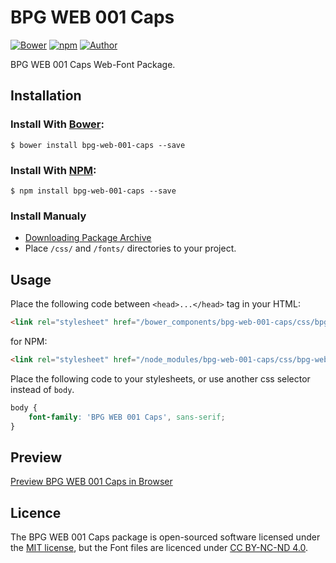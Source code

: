 # BPG WEB 001 Caps

[![Bower](https://img.shields.io/bower/v/bpg-web-001-caps.svg)](http://bower.io/search/?q=bpg-web-001-caps)
[![npm](https://img.shields.io/npm/v/bpg-web-001-caps.svg)](https://www.npmjs.com/package/bpg-web-001-caps)
[![Author](https://img.shields.io/badge/Font_Author-Besarion_Gugushvili-blue.svg)](https://github.com/web-fonts/bpg-web-001-caps)

BPG WEB 001 Caps Web-Font Package.

## Installation

### Install With [Bower](http://bower.io):

```
$ bower install bpg-web-001-caps --save
```

### Install With [NPM](https://www.npmjs.com):

```
$ npm install bpg-web-001-caps --save
```

### Install Manualy

* [Downloading Package Archive](https://github.com/web-fonts/bpg-web-001-caps/archive/master.zip)
* Place `/css/` and `/fonts/` directories to your project.

## Usage

Place the following code between `<head>...</head>` tag in your HTML:

```html
<link rel="stylesheet" href="/bower_components/bpg-web-001-caps/css/bpg-web-001-caps.css">
```

for NPM:

```html
<link rel="stylesheet" href="/node_modules/bpg-web-001-caps/css/bpg-web-001-caps.css">
```

Place the following code to your stylesheets, or use another css selector instead of `body`.

```css
body {
    font-family: 'BPG WEB 001 Caps', sans-serif;
}
```

## Preview

[Preview BPG WEB 001 Caps in Browser](http://web-fonts.ge/bpg-web-001-caps)

## Licence

The BPG WEB 001 Caps package is open-sourced software licensed under the [MIT license](http://opensource.org/licenses/MIT), but the Font files are licenced under [CC BY-NC-ND 4.0](http://creativecommons.org/licenses/by-nc-nd/4.0/).